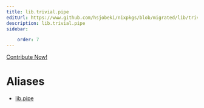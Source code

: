 ```yaml
---
title: lib.trivial.pipe
editUrl: https://www.github.com/hsjobeki/nixpkgs/blob/migrated/lib/trivial.nix#L84C10
description: lib.trivial.pipe
sidebar:

    order: 7
---
```


<a href="https://www.github.com/hsjobeki/nixpkgs/blob/migrated/lib/trivial.nix#L84C10">Contribute Now!</a>


# Aliases

- [lib.pipe](/nix-doc-comments/reference/lib/lib-pipe)



